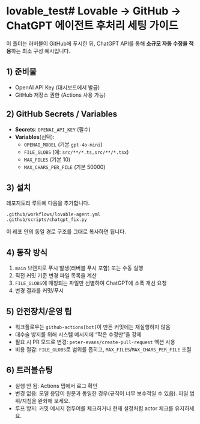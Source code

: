 # lovable_test# Lovable → GitHub → ChatGPT 에이전트 후처리 세팅 가이드

이 폴더는 러버블이 GitHub에 푸시한 뒤, ChatGPT API를 통해 **소규모 자동 수정을 적용**하는 최소 구성 예시입니다.

## 1) 준비물
- OpenAI API Key (대시보드에서 발급)
- GitHub 저장소 권한 (Actions 사용 가능)

## 2) GitHub Secrets / Variables
- **Secrets**: `OPENAI_API_KEY` (필수)
- **Variables**(선택): 
  - `OPENAI_MODEL` (기본 `gpt-4o-mini`)
  - `FILE_GLOBS` (예: `src/**/*.ts,src/**/*.tsx`)
  - `MAX_FILES` (기본 10)
  - `MAX_CHARS_PER_FILE` (기본 50000)

## 3) 설치
레포지토리 루트에 다음을 추가합니다.
```
.github/workflows/lovable-agent.yml
.github/scripts/chatgpt_fix.py
```
이 레포 안의 동일 경로 구조를 그대로 복사하면 됩니다.

## 4) 동작 방식
1. `main` 브랜치로 푸시 발생(러버블 푸시 포함) 또는 수동 실행
2. 직전 커밋 기준 변경 파일 목록을 계산
3. `FILE_GLOBS`에 매칭되는 파일만 선별하여 ChatGPT에 소폭 개선 요청
4. 변경 결과를 커밋/푸시

## 5) 안전장치/운영 팁
- 워크플로우는 `github-actions[bot]`이 만든 커밋에는 재실행하지 않음
- 대수술 방지를 위해 시스템 메시지에 “작은 수정만”을 강제
- 필요 시 PR 모드로 변경: `peter-evans/create-pull-request` 액션 사용
- 비용 절감: `FILE_GLOBS`로 범위를 좁히고, `MAX_FILES`/`MAX_CHARS_PER_FILE` 조절

## 6) 트러블슈팅
- 실행 안 됨: Actions 탭에서 로그 확인
- 변경 없음: 모델 응답이 원문과 동일한 경우(규칙이 너무 보수적일 수 있음). 파일 범위/지침을 완화해 보세요.
- 루프 방지: 커밋 메시지 접두어를 체크하거나 현재 설정처럼 actor 체크를 유지하세요.
